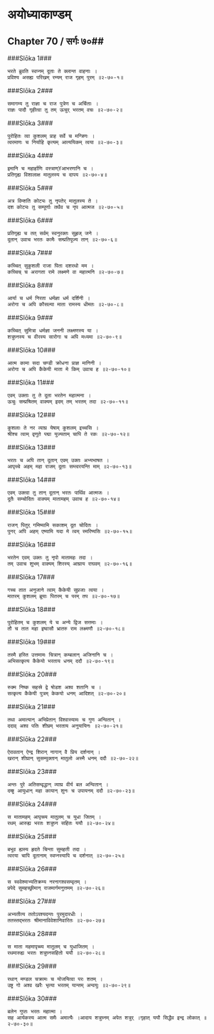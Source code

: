 अयोध्याकाण्डम्
===============================


## Chapter 70  / सर्गः ७०##


###Slōka 1###


    भरते ब्रुवति स्वप्नम् दूताः ते क्लान्त वाहनाः ।
    प्रविश्य असह्य परिखम् रम्यम् राज गृहम् पुरम् ॥२-७०-१॥


###Slōka 2###


    समागम्य तु राज्ञा च राज पुत्रेण च अर्चिताः ।
    राज्ञः पादौ गृहीत्वा तु तम् ऊचुर् भरतम् वचः ॥२-७०-२॥


###Slōka 3###


    पुरोहितः त्वा कुशलम् प्राह सर्वे च मन्त्रिणः ।
    त्वरमाणः च निर्याहि कृत्यम् आत्ययिकम् त्वया ॥२-७०-३॥


###Slōka 4###


    इमानि च महार्हाणि वस्त्राण्Yआभरणानि च ।
    प्रतिगृह्य विशालाक्ष मातुलस्य च दापय ॥२-७०-४॥


###Slōka 5###


    अत्र विम्शति कोट्यः तु नृपतेर् मातुलस्य ते ।
    दश कोट्यः तु सम्पूर्णाः तथैव च नृप आत्मज ॥२-७०-५॥


###Slōka 6###


    प्रतिगृह्य च तत् सर्वम् स्वनुरक्तः सुहृज् जने ।
    दूतान् उवाच भरतः कामैः सम्प्रतिपूज्य तान् ॥२-७०-६॥


###Slōka 7###


    कच्चित् सुकुशली राजा पिता दशरथो मम ।
    कच्चिच् च अरागता रामे लक्ष्मणे वा महात्मनि ॥२-७०-७॥


###Slōka 8###


    आर्या च धर्म निरता धर्मज्ञा धर्म दर्शिनी ।
    अरोगा च अपि कौसल्या माता रामस्य धीमतः ॥२-७०-८॥


###Slōka 9###


    कच्चित् सुमित्रा धर्मज्ञा जननी लक्ष्मणस्य या ।
    शत्रुघ्नस्य च वीरस्य सारोगा च अपि मध्यमा ॥२-७०-९॥


###Slōka 10###


    आत्म कामा सदा चण्डी क्रोधना प्राज्ञ मानिनी ।
    अरोगा च अपि कैकेयी माता मे किम् उवाच ह ॥२-७०-१०॥


###Slōka 11###


    एवम् उक्ताः तु ते दूता भरतेन महात्मना ।
    ऊचुः सम्प्रश्रितम् वाक्यम् इदम् तम् भरतम् तदा ॥२-७०-११॥


###Slōka 12###


    कुशलाः ते नर व्याघ्र येषाम् कुशलम् इच्चसि ।
    श्रीश्च त्वाम् वृणुते पद्मा युज्यताम् चापि ते रकः ॥२-७०-१२॥


###Slōka 13###


    भरतः च अपि तान् दूतान् एवम् उक्तः अभ्यभाषत ।
    आपृच्चे अहम् महा राजम् दूताः सम्त्वरयन्ति माम् ॥२-७०-१३॥


###Slōka 14###


    एवम् उक्त्वा तु तान् दूतान् भरतः पार्थिव आत्मजः ।
    दूतैः सम्चोदितः वाक्यम् मातामहम् उवाच ह ॥२-७०-१४॥


###Slōka 15###


    राजन् पितुर् गमिष्यामि सकाशम् दूत चोदितः ।
    पुनर् अपि अहम् एष्यामि यदा मे त्वम् स्मरिष्यसि ॥२-७०-१५॥


###Slōka 16###


    भरतेन एवम् उक्तः तु नृपो मातामहः तदा ।
    तम् उवाच शुभम् वाक्यम् शिरस्य् आघ्राय राघवम् ॥२-७०-१६॥


###Slōka 17###


    गच्च तात अनुजाने त्वाम् कैकेयी सुप्रजाः त्वया ।
    मातरम् कुशलम् ब्रूयाः पितरम् च परम् तप ॥२-७०-१७॥


###Slōka 18###


    पुरोहितम् च कुशलम् ये च अन्ये द्विज सत्तमाः ।
    तौ च तात महा इष्वासौ भ्रातरु राम लक्ष्मणौ ॥२-७०-१८॥


###Slōka 19###


    तस्मै हस्ति उत्तमामः चित्रान् कम्बलान् अजिनानि च ।
    अभिसत्कृत्य कैकेयो भरताय धनम् ददौ ॥२-७०-१९॥


###Slōka 20###


    रुक्म निष्क सहस्रे द्वे षोडश अश्व शतानि च ।
    सत्कृत्य कैकेयी पुत्रम् केकयो धनम् आदिशत् ॥२-७०-२०॥


###Slōka 21###


    तथा अमात्यान् अभिप्रेतान् विश्वास्यामः च गुण अन्वितान् ।
    ददाव् अश्व पतिः शीघ्रम् भरताय अनुयायिनः ॥२-७०-२१॥


###Slōka 22###


    ऐरावतान् ऐन्द्र शिरान् नागान् वै प्रिय दर्शनान् ।
    खरान् शीघ्रान् सुसम्युक्तान् मातुलो अस्मै धनम् ददौ ॥२-७०-२२॥


###Slōka 23###


    अन्तः पुरे अतिसम्वृद्धान् व्याघ्र वीर्य बल अन्वितान् ।
    दम्ष्ट्र आयुधान् महा कायान् शुनः च उपायनम् ददौ ॥२-७०-२३॥


###Slōka 24###


    स मातामहम् आपृच्च्य मातुलम् च युधा जितम् ।
    रथम् आरुह्य भरतः शत्रुघ्न सहितः ययौ ॥२-७०-२४॥


###Slōka 25###


    बभूव ह्यस्य हृदते चिन्ता सुमहती तदा ।
    त्वरया चापि दूतानाम् स्वप्नस्यापि च दर्शनात् ॥२-७०-२५॥


###Slōka 26###


    स स्ववेश्माभ्यतिक्रम्य नरनागश्वसम्वृतम् ।
    प्रपेदे सुमहच्छ्रीमान् राजमार्गमनुत्तमम् ॥२-७०-२६॥


###Slōka 27###


    अभ्यतीत्य ततोऽपश्यदन्तः पुरमुदारधीः ।
    ततस्तद्भरतः श्रीमानाविवेशानिवारितः ॥२-७०-२७॥


###Slōka 28###


    स माता महमापृच्च्य मातुलम् च युधाजितम् ।
    रथमारुह्य भरतः शत्रुघ्नसहितो ययौ ॥२-७०-२८॥


###Slōka 29###


    रथान् मण्डल चक्रामः च योजयित्वा परः शतम् ।
    उष्ट्र गो अश्व खरैः भृत्या भरतम् यान्तम् अन्वयुः ॥२-७०-२९॥


###Slōka 30###


    बलेन गुप्तः भरतः महात्मा ।
    सह आर्यकस्य आत्म समैः अमात्यैः ।आदाय शत्रुघ्नम् अपेत शत्रुर् ।गृहात् ययौ सिद्धैव इन्द्र लोकात् ॥२-७०-३०॥


